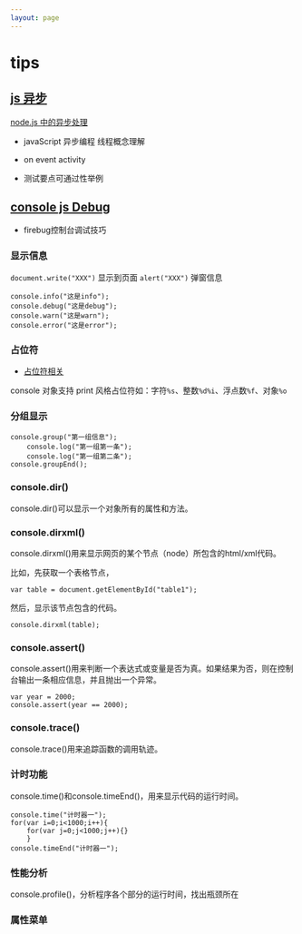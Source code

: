 ```yaml
---
layout: page
---
```



# tips



## [js 异步](https://kb.cnblogs.com/page/95090/)
[node.js 中的异步处理](https://cnodejs.org/topic/54acfbb5ce87bace2444cbfb)

- javaScript 异步编程  线程概念理解


- on event activity


- 测试要点可通过性举例





## [console js Debug](http://www.cnblogs.com/see7di/archive/2011/11/21/2257442.html)

- firebug控制台调试技巧

### 显示信息

`document.write("XXX")`	显示到页面
`alert("XXX")`			弹窗信息
	
	console.info("这是info");
	console.debug("这是debug");
	console.warn("这是warn");
	console.error("这是error");


### 占位符
- [占位符相关](/Note0723.md)  

console 对象支持 print 风格占位符如：字符`%s`、整数`%d%i`、浮点数`%f`、对象`%o`


### 分组显示

	console.group("第一组信息");
		console.log("第一组第一条");
		console.log("第一组第二条");
	console.groupEnd();


### console.dir()

console.dir()可以显示一个对象所有的属性和方法。


### console.dirxml()

console.dirxml()用来显示网页的某个节点（node）所包含的html/xml代码。


比如，先获取一个表格节点，

	var table = document.getElementById("table1");

然后，显示该节点包含的代码。

	console.dirxml(table);


### console.assert()

console.assert()用来判断一个表达式或变量是否为真。如果结果为否，则在控制台输出一条相应信息，并且抛出一个异常。

	var year = 2000;
	console.assert(year == 2000);


### console.trace() 

console.trace()用来追踪函数的调用轨迹。


### 计时功能

console.time()和console.timeEnd()，用来显示代码的运行时间。

	console.time("计时器一");
	for(var i=0;i<1000;i++){
		for(var j=0;j<1000;j++){}
		}
	console.timeEnd("计时器一");

### 性能分析

console.profile()，分析程序各个部分的运行时间，找出瓶颈所在


### 属性菜单
